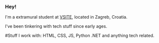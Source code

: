 ### Hey! 

I'm a extramural student at [VSITE](https://vsite.hr/en), located in Zagreb, Croatia.

I've been tinkering with tech stuff since early ages.

#Stuff I work with:
HTML, CSS, JS, Python .NET and anything tech related.



<!--
**ffifee/ffifee** is a ✨ _special_ ✨ repository because its `README.md` (this file) appears on your GitHub profile.

